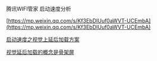 腾讯WIFI管家 启动速度分析

[https://mp.weixin.qq.com/s/Kf3EbDIUuf0aWVT-UCEmbA](https://mp.weixin.qq.com/s/Kf3EbDIUuf0aWVT-UCEmbA)

[启动速度之视觉上延后加载方案](https://gitee.com/erliucxy/codes/ma28une53bs4xv6oly7rg57)

[视觉延后加载的概念是骨架屏](https://github.com/tigerAndBull/TABAnimated)